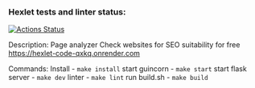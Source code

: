 ### Hexlet tests and linter status:
[![Actions Status](https://github.com/AntonLysachev/python-project-83/actions/workflows/hexlet-check.yml/badge.svg)](https://github.com/AntonLysachev/python-project-83/actions)

Description: Page analyzer
             Check websites for SEO suitability for free
             https://hexlet-code-qxkq.onrender.com

Commands: 
        Install - `make install`
        start guincorn - `make start`
        start flask server - `make dev`
        linter - `make lint`
        run build.sh - `make build`